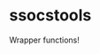
<!-- README.md is generated from README.Rmd. Please edit that file -->

# ssocstools

<!-- badges: start -->
<!-- badges: end -->

Wrapper functions!

<!--

## Installation

You can install the dev version of ssocstools  with:

``` r
remotes::install_github("haleyjeppson/ssocstools")
```
-->
